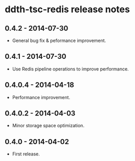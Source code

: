 ddth-tsc-redis release notes
============================

0.4.2 - 2014-07-30
------------------
- General bug fix & peformance improvement.


0.4.1 - 2014-07-30
------------------
- Use Redis pipeline operations to improve performance.


0.4.0.4 - 2014-04-18
--------------------
- Performance improvement.


0.4.0.2 - 2014-04-03
--------------------
- Minor storage space optimization.


0.4.0 - 2014-04-02
------------------
- First release.
